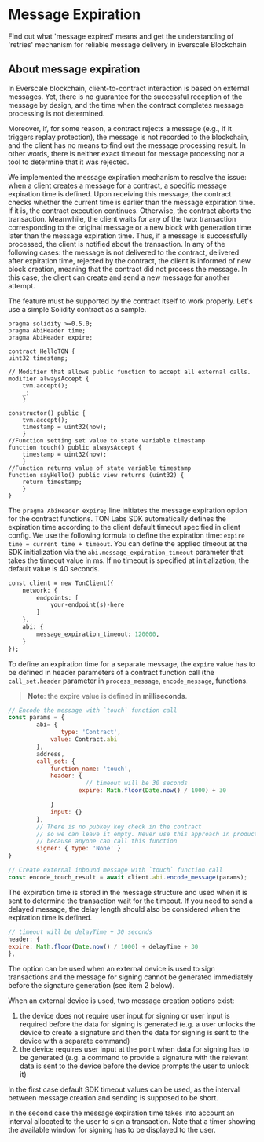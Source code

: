 # Message Expiration

Find out what 'message expired' means and get the understanding of 'retries' mechanism for reliable message delivery in Everscale Blockchain

## About message expiration

In Everscale blockchain, client-to-contract interaction is based on external messages. Yet, there is no guarantee for the successful reception of the message by design, and the time when the contract completes message processing is not determined.

Moreover, if, for some reason, a contract rejects a message (e.g., if it triggers replay protection), the message is not recorded to the blockchain, and the client has no means to find out the message processing result. In other words, there is neither exact timeout for message processing nor a tool to determine that it was rejected.

We implemented the message expiration mechanism to resolve the issue: when a client creates a message for a contract, a specific message expiration time is defined. Upon receiving this message, the contract checks whether the current time is earlier than the message expiration time. If it is, the contract execution continues. Otherwise, the contract aborts the transaction. Meanwhile, the client waits for any of the two: transaction corresponding to the original message or a new block with generation time later than the message expiration time. Thus, if a message is successfully processed, the client is notified about the transaction. In any of the following cases: the message is not delivered to the contract, delivered after expiration time, rejected by the contract, the client is informed of new block creation, meaning that the contract did not process the message. In this case, the client can create and send a new message for another attempt.

The feature must be supported by the contract itself to work properly. Let's use a simple Solidity contract as a sample.

```solidity
pragma solidity >=0.5.0;
pragma AbiHeader time;
pragma AbiHeader expire;

contract HelloTON {
uint32 timestamp;

// Modifier that allows public function to accept all external calls.
modifier alwaysAccept {
    tvm.accept();
    _;
    }

constructor() public {
    tvm.accept();
    timestamp = uint32(now);
    }
//Function setting set value to state variable timestamp
function touch() public alwaysAccept {
    timestamp = uint32(now);
    }
//Function returns value of state variable timestamp
function sayHello() public view returns (uint32) {
    return timestamp;
    }
}
```

The `pragma AbiHeader expire;` line initiates the message expiration option for the contract functions. TON Labs SDK automatically defines the expiration time according to the client default timeout specified in client config. We use the following formula to define the expiration time: `expire time = current time + timeout`. You can define the applied timeout at the SDK initialization via the `abi.message_expiration_timeout` parameter that takes the timeout value in ms. If no timeout is specified at initialization, the default value is 40 seconds.

```graphql
const client = new TonClient({
    network: {
        endpoints: [
            your-endpoint(s)-here
        ]
    },
    abi: {
        message_expiration_timeout: 120000,
    }
});
```

To define an expiration time for a separate message, the `expire` value has to be defined in header parameters of a contract function call (the `call_set.header` parameter in `process_message`, `encode_message`, functions.

> **Note**: the expire value is defined in **milliseconds**.

```javascript
// Encode the message with `touch` function call
const params = {
        abi= {
               type: 'Contract',
            value: Contract.abi
        },
        address,
        call_set: {
            function_name: 'touch',
            header: {
                      // timeout will be 30 seconds
                    expire: Math.floor(Date.now() / 1000) + 30 

            }
            input: {}
        },
        // There is no pubkey key check in the contract
        // so we can leave it empty. Never use this approach in production
        // because anyone can call this function
        signer: { type: 'None' }
}

// Create external inbound message with `touch` function call
const encode_touch_result = await client.abi.encode_message(params);
```

The expiration time is stored in the message structure and used when it is sent to determine the transaction wait for the timeout. If you need to send a delayed message, the delay length should also be considered when the expiration time is defined.

```javascript
// timeout will be delayTime + 30 seconds
header: {
expire: Math.floor(Date.now() / 1000) + delayTime + 30
},
```

The option can be used when an external device is used to sign transactions and the message for signing cannot be generated immediately before the signature generation (see item 2 below).

When an external device is used, two message creation options exist:

1. the device does not require user input for signing or user input is required before the data for signing is generated (e.g. a user unlocks the device to create a signature and then the data for signing is sent to the device with a separate command)
2. the device requires user input at the point when data for signing has to be generated (e.g. a command to provide a signature with the relevant data is sent to the device before the device prompts the user to unlock it)

In the first case default SDK timeout values can be used, as the interval between message creation and sending is supposed to be short.

In the second case the message expiration time takes into account an interval allocated to the user to sign a transaction. Note that a timer showing the available window for signing has to be displayed to the user.
